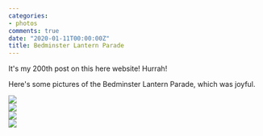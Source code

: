 ```yaml
---
categories:
- photos
comments: true
date: "2020-01-11T00:00:00Z"
title: Bedminster Lantern Parade
---
```

  
It's my 200th post on this here website! Hurrah!  

Here's some pictures of the Bedminster Lantern Parade, which was joyful.  

<img src="/assets/images/articles/bedlight1.jpg" class="responsive"><br>
<img src="/assets/images/articles/bedlight2.jpg" class="responsive"><br>
<img src="/assets/images/articles/bedlight3.jpg" class="responsive"><br>
<img src="/assets/images/articles/bedlight4.jpg" class="responsive"><br>
